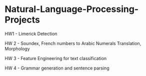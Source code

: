 # Natural-Language-Processing-Projects
HW1 - Limerick Detection

HW 2 - Soundex, French numbers to Arabic Numerals Translation, Morphology

HW 3 - Feature Engineering for text classification

HW 4 - Grammar generation and sentence parsing
